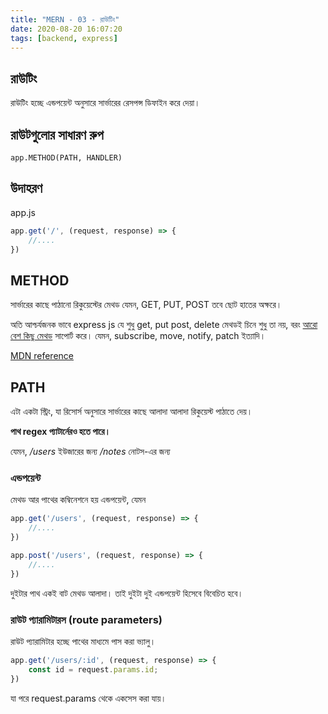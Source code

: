 ```yaml
---
title: "MERN - 03 - রাউটিং"
date: 2020-08-20 16:07:20
tags: [backend, express]
---
```

## রাউটিং
রাউটিং হচ্ছে এন্ডপয়েন্ট অনুসারে সার্ভারের রেসপন্স ডিফাইন করে দেয়া।

## রাউটগুলোর সাধারণ রুপ
```
app.METHOD(PATH, HANDLER)
```

## উদাহরণ
app.js
```js
app.get('/', (request, response) => {
    //....
})
```

## METHOD
সার্ভারের কাছে পাঠানো রিকুয়েস্টের মেথড যেমন, GET, PUT, POST তবে ছোট হাতের অক্ষরে।

অতি আশ্চর্যজনক ভাবে express js যে শুধু get, put post, delete মেথডই চিনে শুধু তা নয়, বরং [আরো বেশ কিছু মেথড](https://expressjs.com/en/4x/api.html#app.METHOD) সাপোর্ট করে। যেমন, subscribe, move, notify, patch ইত্যাদি।

[MDN reference](https://developer.mozilla.org/en-US/docs/Web/HTTP/Methods)

## PATH
এটা একটা স্ট্রিং, যা রিসোর্স অনুসারে সার্ভারের কাছে আলাদা আলাদা রিকুয়েস্ট পাঠাতে দেয়।

**পাথ regex প্যাটার্নেরও হতে পারে।**

যেমন,
_/users_ ইউজারের জন্য
_/notes_ নোটস-এর জন্য

### এন্ডপয়েন্ট
মেথড আর পাথের কম্বিনেশনে হয় এন্ডপয়েন্ট, যেমন
```js
app.get('/users', (request, response) => {
    //....
})

app.post('/users', (request, response) => {
    //....
})
```

দুইটার পাথ একই বাট মেথড আলাদা। তাই দুইটা দুই এন্ডপয়েন্ট হিসেবে বিবেচিত হবে।

### রাউট প্যারামিটারস (route parameters)
রাউট প্যারামিটার হচ্ছে পাথের মাধ্যমে পাস করা ভ্যালু।

```js
app.get('/users/:id', (request, response) => {
    const id = request.params.id;
})
```
যা পরে request.params থেকে একসেস করা যায়।